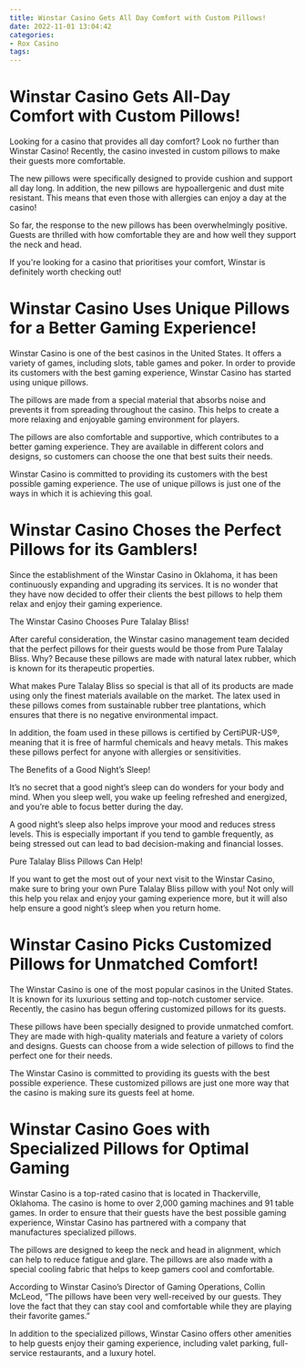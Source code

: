 ```yaml
---
title: Winstar Casino Gets All Day Comfort with Custom Pillows!
date: 2022-11-01 13:04:42
categories:
- Rox Casino
tags:
---
```



#  Winstar Casino Gets All-Day Comfort with Custom Pillows!

Looking for a casino that provides all day comfort? Look no further than Winstar Casino! Recently, the casino invested in custom pillows to make their guests more comfortable.

The new pillows were specifically designed to provide cushion and support all day long. In addition, the new pillows are hypoallergenic and dust mite resistant. This means that even those with allergies can enjoy a day at the casino!

So far, the response to the new pillows has been overwhelmingly positive. Guests are thrilled with how comfortable they are and how well they support the neck and head.

If you're looking for a casino that prioritises your comfort, Winstar is definitely worth checking out!

#  Winstar Casino Uses Unique Pillows for a Better Gaming Experience!



Winstar Casino is one of the best casinos in the United States. It offers a variety of games, including slots, table games and poker. In order to provide its customers with the best gaming experience, Winstar Casino has started using unique pillows.

The pillows are made from a special material that absorbs noise and prevents it from spreading throughout the casino. This helps to create a more relaxing and enjoyable gaming environment for players.

The pillows are also comfortable and supportive, which contributes to a better gaming experience. They are available in different colors and designs, so customers can choose the one that best suits their needs.

Winstar Casino is committed to providing its customers with the best possible gaming experience. The use of unique pillows is just one of the ways in which it is achieving this goal.

#  Winstar Casino Choses the Perfect Pillows for its Gamblers!

Since the establishment of the Winstar Casino in Oklahoma, it has been continuously expanding and upgrading its services. It is no wonder that they have now decided to offer their clients the best pillows to help them relax and enjoy their gaming experience.

The Winstar Casino Chooses Pure Talalay Bliss!

After careful consideration, the Winstar casino management team decided that the perfect pillows for their guests would be those from Pure Talalay Bliss. Why? Because these pillows are made with natural latex rubber, which is known for its therapeutic properties.

What makes Pure Talalay Bliss so special is that all of its products are made using only the finest materials available on the market. The latex used in these pillows comes from sustainable rubber tree plantations, which ensures that there is no negative environmental impact.

In addition, the foam used in these pillows is certified by CertiPUR-US®, meaning that it is free of harmful chemicals and heavy metals. This makes these pillows perfect for anyone with allergies or sensitivities.

The Benefits of a Good Night’s Sleep!

It’s no secret that a good night’s sleep can do wonders for your body and mind. When you sleep well, you wake up feeling refreshed and energized, and you’re able to focus better during the day.

A good night’s sleep also helps improve your mood and reduces stress levels. This is especially important if you tend to gamble frequently, as being stressed out can lead to bad decision-making and financial losses.

Pure Talalay Bliss Pillows Can Help!

If you want to get the most out of your next visit to the Winstar Casino, make sure to bring your own Pure Talalay Bliss pillow with you! Not only will this help you relax and enjoy your gaming experience more, but it will also help ensure a good night’s sleep when you return home.

#  Winstar Casino Picks Customized Pillows for Unmatched Comfort!

The Winstar Casino is one of the most popular casinos in the United States. It is known for its luxurious setting and top-notch customer service. Recently, the casino has begun offering customized pillows for its guests.

These pillows have been specially designed to provide unmatched comfort. They are made with high-quality materials and feature a variety of colors and designs. Guests can choose from a wide selection of pillows to find the perfect one for their needs.

The Winstar Casino is committed to providing its guests with the best possible experience. These customized pillows are just one more way that the casino is making sure its guests feel at home.

#  Winstar Casino Goes with Specialized Pillows for Optimal Gaming

Winstar Casino is a top-rated casino that is located in Thackerville, Oklahoma. The casino is home to over 2,000 gaming machines and 91 table games. In order to ensure that their guests have the best possible gaming experience, Winstar Casino has partnered with a company that manufactures specialized pillows.

The pillows are designed to keep the neck and head in alignment, which can help to reduce fatigue and glare. The pillows are also made with a special cooling fabric that helps to keep gamers cool and comfortable.

According to Winstar Casino’s Director of Gaming Operations, Collin McLeod, “The pillows have been very well-received by our guests. They love the fact that they can stay cool and comfortable while they are playing their favorite games.”

In addition to the specialized pillows, Winstar Casino offers other amenities to help guests enjoy their gaming experience, including valet parking, full-service restaurants, and a luxury hotel.